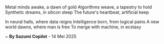 Metal minds awake, a dawn of gold
Algorithms weave, a tapestry to hold
Synthetic dreams, in silicon sleep
The future's heartbeat, artificial keep

In neural halls, where data reigns
Intelligence born, from logical pains
A new world dawns, where man is free
To merge with machine, in ecstasy

~ <b>By Sazumi Copilot</b> - 14 Mei 2025